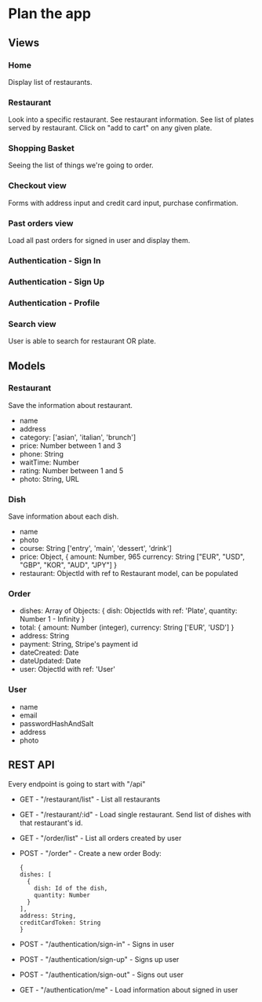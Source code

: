 # Plan the app

## Views

### Home

Display list of restaurants.

### Restaurant

Look into a specific restaurant. See restaurant information. See list of plates served by restaurant. Click on "add to cart" on any given plate.

### Shopping Basket

Seeing the list of things we're going to order.

### Checkout view

Forms with address input and credit card input, purchase confirmation.

### Past orders view

Load all past orders for signed in user and display them.

### Authentication - Sign In

### Authentication - Sign Up

### Authentication - Profile

### Search view

User is able to search for restaurant OR plate.

## Models

### Restaurant

Save the information about restaurant.

- name
- address
- category: ['asian', 'italian', 'brunch']
- price: Number between 1 and 3
- phone: String
- waitTime: Number
- rating: Number between 1 and 5
- photo: String, URL

### Dish

Save information about each dish.

- name
- photo
- course: String ['entry', 'main', 'dessert', 'drink']
- price: Object, {
  amount: Number, 965
  currency: String ["EUR", "USD", "GBP", "KOR", "AUD", "JPY"]
  }
- restaurant: ObjectId with ref to Restaurant model, can be populated

### Order

- dishes: Array of Objects: {
  dish: ObjectIds with ref: 'Plate',
  quantity: Number 1 - Infinity
  }
- total: {
  amount: Number (integer),
  currency: String ['EUR', 'USD']
  }
- address: String
- payment: String, Stripe's payment id
- dateCreated: Date
- dateUpdated: Date
- user: ObjectId with ref: 'User'

### User

- name
- email
- passwordHashAndSalt
- address
- photo

## REST API

Every endpoint is going to start with "/api"

- GET - "/restaurant/list" - List all restaurants
- GET - "/restaurant/:id" - Load single restaurant. Send list of dishes with that restaurant's id.

- GET - "/order/list" - List all orders created by user
- POST - "/order" - Create a new order
  Body:

  ```
  {
  dishes: [
    {
      dish: Id of the dish,
      quantity: Number
    }
  ],
  address: String,
  creditCardToken: String
  }
  ```

- POST - "/authentication/sign-in" - Signs in user
- POST - "/authentication/sign-up" - Signs up user
- POST - "/authentication/sign-out" - Signs out user

- GET - "/authentication/me" - Load information about signed in user
